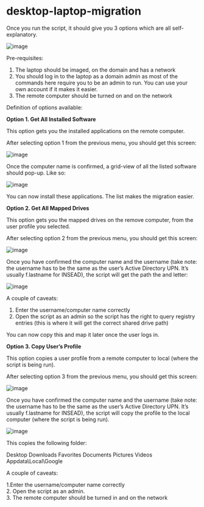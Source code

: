 # desktop-laptop-migration

Once you run the script, it should give you 3 options which are all self-explanatory. 

![image](https://user-images.githubusercontent.com/59761801/115500097-40796a80-a2a3-11eb-9e55-24e396ae011e.png)



Pre-requisites:

1. The laptop should be imaged, on the domain and has a network
2. You should log in to the laptop as a domain admin as most of the commands here require you to be an admin to run. You can use your own account if it makes it easier.
3. The remote computer should be turned on and on the network

Definition of options available: 

**Option 1. Get All Installed Software**

This option gets you the installed applications on the remote computer.

After selecting option 1 from the previous menu, you should get this screen:

![image](https://user-images.githubusercontent.com/59761801/115505228-b08bee80-a2ab-11eb-84ec-4203f683b472.png)

Once the computer name is confirmed, a grid-view of all the listed software should pop-up. Like so: 

![image](https://user-images.githubusercontent.com/59761801/115505260-bd104700-a2ab-11eb-9e1d-25c772eb3254.png)

You can now install these applications. The list makes the migration easier.


**Option 2. Get All Mapped Drives**

This option gets you the mapped drives on the remove computer, from the user profile you selected. 

After selecting option 2 from the previous menu, you should get this screen:

![image](https://user-images.githubusercontent.com/59761801/115505415-0365a600-a2ac-11eb-9d99-8ec0dce8b23b.png)

Once you have confirmed the computer name and the username (take note: the username has to be the same as the user’s Active Directory UPN.  It’s usually f.lastname for INSEAD), the script will get the path the and letter:

![image](https://user-images.githubusercontent.com/59761801/115505472-1b3d2a00-a2ac-11eb-8593-4806b4ff6f9d.png)

A couple of caveats: 

1. Enter the username/computer name correctly
2. Open the script as an admin so the script has the right to query registry entries (this is where it will get the correct shared drive path)

You can now copy this and map it later once the user logs in.


**Option 3. Copy User’s Profile**

This option copies a user profile from a remote computer to local (where the script is being run).

After selecting option 3 from the previous menu, you should get this screen:

![image](https://user-images.githubusercontent.com/59761801/115505528-2d1ecd00-a2ac-11eb-8f11-3a755f06333d.png)

Once you have confirmed the computer name and the username (take note: the username has to be the same as the user’s Active Directory UPN. It’s usually f.lastname for INSEAD), the script will copy the profile to the local computer (where the script is being run).

![image](https://user-images.githubusercontent.com/59761801/115506249-3c524a80-a2ad-11eb-86fa-da91c37039fc.png)

This copies the following folder:

Desktop
Downloads
Favorites
Documents
Pictures
Videos
Appdata\Local\Google

A couple of caveats:

1.Enter the username/computer name correctly<br>
2. Open the script as an admin.<br>
3. The remote computer should be turned in and on the network

